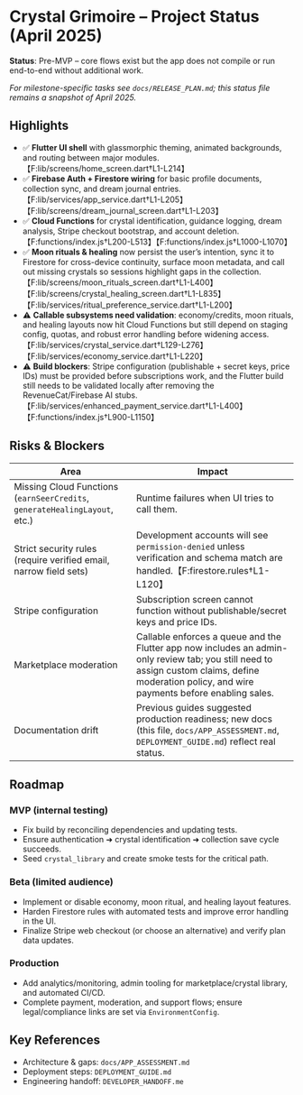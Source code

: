 # Crystal Grimoire – Project Status (April 2025)

**Status**: Pre-MVP – core flows exist but the app does not compile or run end-to-end without additional work.

_For milestone-specific tasks see `docs/RELEASE_PLAN.md`; this status file remains a snapshot of April 2025._

## Highlights
- ✅ **Flutter UI shell** with glassmorphic theming, animated backgrounds, and routing between major modules.【F:lib/screens/home_screen.dart†L1-L214】
- ✅ **Firebase Auth + Firestore wiring** for basic profile documents, collection sync, and dream journal entries.【F:lib/services/app_service.dart†L1-L205】【F:lib/screens/dream_journal_screen.dart†L1-L203】
- ✅ **Cloud Functions** for crystal identification, guidance logging, dream analysis, Stripe checkout bootstrap, and account deletion.【F:functions/index.js†L200-L513】【F:functions/index.js†L1000-L1070】
- ✅ **Moon rituals & healing** now persist the user’s intention, sync it to Firestore for cross-device continuity, surface moon metadata, and call out missing crystals so sessions highlight gaps in the collection.【F:lib/screens/moon_rituals_screen.dart†L1-L400】【F:lib/screens/crystal_healing_screen.dart†L1-L835】【F:lib/services/ritual_preference_service.dart†L1-L200】
- ⚠️ **Callable subsystems need validation**: economy/credits, moon rituals, and healing layouts now hit Cloud Functions but still depend on staging config, quotas, and robust error handling before widening access.【F:lib/services/crystal_service.dart†L129-L276】【F:lib/services/economy_service.dart†L1-L220】
- ⚠️ **Build blockers**: Stripe configuration (publishable + secret keys, price IDs) must be provided before subscriptions work, and the Flutter build still needs to be validated locally after removing the RevenueCat/Firebase AI stubs.【F:lib/services/enhanced_payment_service.dart†L1-L400】【F:functions/index.js†L900-L1150】

## Risks & Blockers
| Area | Impact |
| --- | --- |
| Missing Cloud Functions (`earnSeerCredits`, `generateHealingLayout`, etc.) | Runtime failures when UI tries to call them. |
| Strict security rules (require verified email, narrow field sets) | Development accounts will see `permission-denied` unless verification and schema match are handled.【F:firestore.rules†L1-L120】 |
| Stripe configuration | Subscription screen cannot function without publishable/secret keys and price IDs. |
| Marketplace moderation | Callable enforces a queue and the Flutter app now includes an admin-only review tab; you still need to assign custom claims, define moderation policy, and wire payments before enabling sales. |
| Documentation drift | Previous guides suggested production readiness; new docs (this file, `docs/APP_ASSESSMENT.md`, `DEPLOYMENT_GUIDE.md`) reflect real status. |

## Roadmap
### MVP (internal testing)
- Fix build by reconciling dependencies and updating tests.
- Ensure authentication ➜ crystal identification ➜ collection save cycle succeeds.
- Seed `crystal_library` and create smoke tests for the critical path.

### Beta (limited audience)
- Implement or disable economy, moon ritual, and healing layout features.
- Harden Firestore rules with automated tests and improve error handling in the UI.
- Finalize Stripe web checkout (or choose an alternative) and verify plan data updates.

### Production
- Add analytics/monitoring, admin tooling for marketplace/crystal library, and automated CI/CD.
- Complete payment, moderation, and support flows; ensure legal/compliance links are set via `EnvironmentConfig`.

## Key References
- Architecture & gaps: `docs/APP_ASSESSMENT.md`
- Deployment steps: `DEPLOYMENT_GUIDE.md`
- Engineering handoff: `DEVELOPER_HANDOFF.me`
